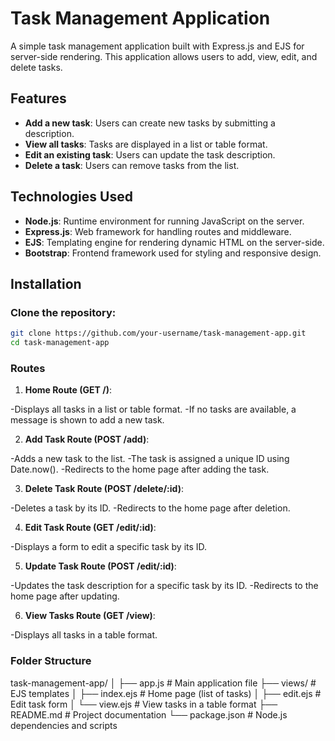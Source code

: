 # Task Management Application

A simple task management application built with Express.js and EJS for server-side rendering. This application allows users to add, view, edit, and delete tasks.

## Features

- **Add a new task**: Users can create new tasks by submitting a description.
- **View all tasks**: Tasks are displayed in a list or table format.
- **Edit an existing task**: Users can update the task description.
- **Delete a task**: Users can remove tasks from the list.

## Technologies Used

- **Node.js**: Runtime environment for running JavaScript on the server.
- **Express.js**: Web framework for handling routes and middleware.
- **EJS**: Templating engine for rendering dynamic HTML on the server-side.
- **Bootstrap**: Frontend framework used for styling and responsive design.

## Installation

### Clone the repository:

```bash
git clone https://github.com/your-username/task-management-app.git
cd task-management-app
```
### Routes
1. **Home Route (GET /)**:

  -Displays all tasks in a list or table format.
  -If no tasks are available, a message is shown to add a new task.

2. **Add Task Route (POST /add)**:

  -Adds a new task to the list.
  -The task is assigned a unique ID using Date.now().
  -Redirects to the home page after adding the task.

3. **Delete Task Route (POST /delete/:id)**:

  -Deletes a task by its ID.
  -Redirects to the home page after deletion.
  
4. **Edit Task Route (GET /edit/:id)**:

  -Displays a form to edit a specific task by its ID.
  
5. **Update Task Route (POST /edit/:id)**:

  -Updates the task description for a specific task by its ID.
  -Redirects to the home page after updating.

6. **View Tasks Route (GET /view)**:

  -Displays all tasks in a table format.

### Folder Structure

task-management-app/
│
├── app.js               # Main application file
├── views/               # EJS templates
│   ├── index.ejs        # Home page (list of tasks)
│   ├── edit.ejs         # Edit task form
│   └── view.ejs         # View tasks in a table format
├── README.md            # Project documentation
└── package.json         # Node.js dependencies and scripts
